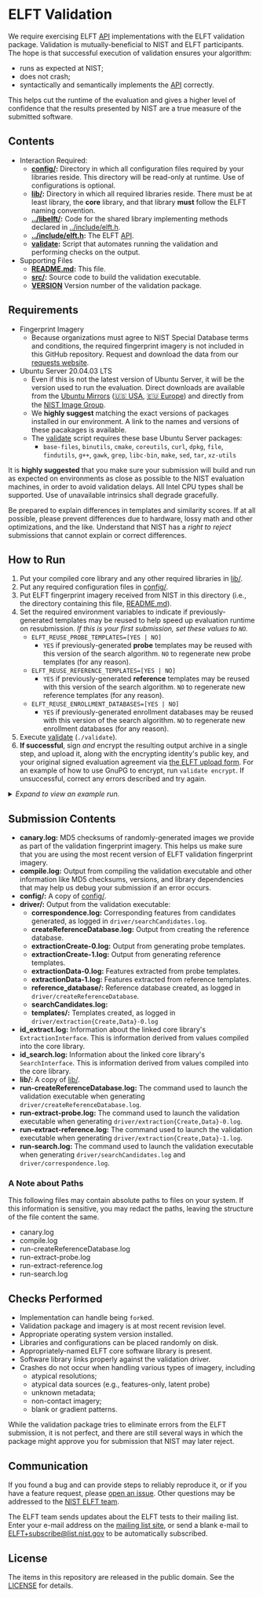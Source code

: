 ELFT Validation
===============

We require exercising ELFT [API] implementations with the ELFT validation
package. Validation is mutually-beneficial to NIST and ELFT participants. The
hope is that successful execution of validation ensures your algorithm:

 * runs as expected at NIST;
 * does not crash;
 * syntactically and semantically implements the [API] correctly.

This helps cut the runtime of the evaluation and gives a higher level of
confidence that the results presented by NIST are a true measure of the
submitted software.

Contents
--------
 * Interaction Required:
   - **[config/]:** Directory in which all configuration files required by your
     libraries reside. This directory will be read-only at runtime. Use of
     configurations is optional.
   - **[lib/]:** Directory in which all required libraries reside. There must
     be at least library, the **core** library, and that library **must** follow
     the ELFT naming convention.
   - **[../libelft/]:** Code for the shared library implementing methods
     declared in [../include/elft.h].
   - **[../include/elft.h]:** The ELFT [API].
   - **[validate]:** Script that automates running the validation and performing
     checks on the output.
 * Supporting Files
   - **[README.md]:** This file.
   - **[src/]:** Source code to build the validation executable.
   - **[VERSION]** Version number of the validation package.

Requirements
------------

 * Fingerprint Imagery
   - Because organizations must agree to NIST Special Database terms and
     conditions, the required fingerprint imagery is not included in this GitHub
     repository. Request and download the data from our [requests website].
 * Ubuntu Server 20.04.03 LTS
   - Even if this is not the latest version of Ubuntu Server, it will be the
     version used to run the evaluation. Direct downloads are available from the
     [Ubuntu Mirrors] ([🇺🇸 USA], [🇪🇺 Europe]) and directly from the [NIST
     Image Group].
   - We **highly suggest** matching the exact versions of packages installed in
     our environment. A link to the names and versions of these pacakages is
     available.
   - The [validate] script  requires these base Ubuntu Server packages:
      - `base-files`, `binutils`, `cmake`, `coreutils`, `curl`, `dpkg`, `file`,
        `findutils`, `g++`, `gawk`, `grep`, `libc-bin`, `make`, `sed`, `tar`,
        `xz-utils`

It is **highly suggested** that you make sure your submission will build and run
as expected on environments as close as possible to the NIST evaluation
machines, in order to avoid validation delays. All Intel CPU types shall be
supported. Use of unavailable intrinsics shall degrade gracefully.

Be prepared to explain differences in templates and similarity scores. If at all
possible, please prevent differences due to hardware, lossy math and other
optimizations, and the like. Understand that NIST has a _right to reject_
submissions that cannot explain or correct differences.

How to Run
----------
 1. Put your compiled core library and any other required libraries in [lib/].
 2. Put any required configuration files in [config/].
 3. Put ELFT fingerprint imagery received from NIST in this directory (i.e.,
    the directory containing this file, [README.md]).
 4. Set the required environment variables to indicate if previously-generated
    templates may be reused to help speed up evaluation runtime on
    resubmission. *If this is your first submission, set these values to `NO`.*
    * `ELFT_REUSE_PROBE_TEMPLATES=[YES | NO]`
      - `YES` if previously-generated **probe** templates may be reused with
        this version of the search algorithm. `NO` to regenerate new probe
        templates (for any reason).
    * `ELFT_REUSE_REFERENCE_TEMPLATES=[YES | NO]`
      - `YES` if previously-generated **reference** templates may be reused with
        this version of the search algorithm. `NO` to regenerate new reference
        templates (for any reason).
    * `ELFT_REUSE_ENROLLMENT_DATABASES=[YES | NO]`
      - `YES` if previously-generated enrollment databases may be reused with
        this version of the search algorithm. `NO` to regenerate new enrollment
        databases (for any reason).
 4. Execute [validate] (`./validate`).
 5. **If successful**, sign *and* encrypt the resulting output archive in a
    single step, and upload it, along with the encrypting identity's public key,
    and your original signed evaluation agreement via [the ELFT upload form].
    For an example of how to use GnuPG to encrypt, run `validate encrypt`. If
    unsuccessful, correct any errors described and try again.

<details>
  <summary><em>Expand to view an example run.</em></summary>

```
$ bash
$ cp /path/to/libelft_nullimpl_0001.so lib/
$ cp /path/to/config.txt config/
$ cp /path/to/elft_validation_images-*.tar.xz .
$ export ELFT_REUSE_PROBE_TEMPLATES=NO
$ export ELFT_REUSE_REFERENCE_TEMPLATES=NO
$ export ELFT_REUSE_ENROLLMENT_DATABASES=NO
$ ./validate
================================================================================
|     ELFT Validation | Version 202201261021 | 26 Jan 2022 | 15:22:59 UTC      |
================================================================================
Checking for required packages... [OKAY]
Checking for previous validation attempts... [OKAY]
Checking validation version... (connection failure) [SKIP]
Checking OS and version... (Ubuntu Server 20.04.3 LTS (Focal Fossa)) [OKAY]
Checking for unexpanded validation image tarballs... [DEFER]
 -> Expanding "elft_validation_images-202103120958.tar.xz"... [OKAY]
Checking for unexpanded validation image tarballs... [OKAY]
Looking for core library... (libelft_nullimpl_0001.so) [OKAY]
Checking for known environment variables... [SHOW]
 -> Reuse Probe Templates? (ELFT_REUSE_PROBE_TEMPLATES) = NO
 -> Reuse Reference Templates? (ELFT_REUSE_REFERENCE_TEMPLATES) = NO
 -> Reuse Enrollment Databases? (ELFT_REUSE_ENROLLMENT_DATABASES) = NO
Checking for known environment variables... [OKAY]
Building... [OKAY]
Checking API version... [OKAY]
Testing ExtractionInterface (probe)... [OKAY]
Checking probe extraction logs... [WARN]

================================================================================
| There are some (117) zero-byte probe templates. Please review:               |
| output/driver/extractionCreate-0.log                                         |
================================================================================
Still checking probe extraction logs... [OKAY]
Testing ExtractionInterface (reference)... [OKAY]
Checking reference extraction logs... [WARN]

================================================================================
| There are some (55) zero-byte reference templates. Please review:            |
| output/driver/extractionCreate-1.log                                         |
================================================================================
Still checking reference extraction logs... [OKAY]
Testing reference database creation... [OKAY]
Testing SearchInterface... [OKAY]
Checking search logs (candidates)... [WARN]

================================================================================
| There are some (117) searches that returned successfully, but did not        |
| produce any candidates. Please review:                                       |
| /mnt/hgfs/git/elft_public/elft_1_x/validation/output/driver/searchCandidates |
| .log                                                                         |
================================================================================
Still checking search logs... [OKAY]
Creating validation submission... (elft_validation_nullimpl_0001.tar.xz) [OKAY]

================================================================================
| It appears you did not implement one or more of the methods that provides    |
| insight into your algorithm's decision making. While these methods are       |
| optional, they will greatly assist in forensic research activies at NIST.    |
| If this is unexpected, please review the log output.                         |
|                                                                              |
| * extractTemplateData (probes): NOT implemented                              |
| * extractTemplateData (references): NOT implemented                          |
| * extractCorrespondence: NOT implemented                                     |
================================================================================

================================================================================
| Please review the marketing and CBEFF information compiled into your         |
| library to ensure correctness:                                               |
|                                                                              |
| Exemplar Feature Extraction Algorithm Marketing Identifier =                 |
| NullImplementation Exemplar Extractor 1.0                                    |
| Exemplar Feature Extraction Algorithm CBEFF Owner = 0x000F                   |
| Exemplar Feature Extraction Algorithm CBEFF Identifier = 0xF1A7              |
| Latent Feature Extraction Algorithm Marketing Identifier =                   |
| NullImplementation Latent Extractor 1.0                                      |
| Latent Feature Extraction Algorithm CBEFF Owner = 0x000F                     |
| Latent Feature Extraction Algorithm CBEFF Identifier = 0x01AC                |
| Search Algorithm Marketing Identifier = NullImplementation Matcher 1.0       |
| Search Algorithm CBEFF Owner = 0x000F                                        |
| Search Algorithm CBEFF Identifier = 0x0101                                   |
================================================================================

++++++++++++++++++++++++++++++++++++++++++++++++++++++++++++++++++++++++++++++++
+ This script could not check online to ensure there are no updates            +
+ available. NIST requires that ELFT submissions always use the latest         +
+ version. Retrieve the latest version number by visiting the URL below and    +
+ be sure it matches this version: 202201261021.                               +
+                                                                              +
+ https://github.com/usnistgov/elft/tree/master/elft_1_x/validation/VERSION    +
+                                                                              +
+ If these numbers don't match, visit our website to retrieve the latest       +
+ version.                                                                     +
++++++++++++++++++++++++++++++++++++++++++++++++++++++++++++++++++++++++++++++++

================================================================================
| You have successfully completed your part of ELFT validation. Please sign    |
| and encrypt the file listed below (run './validate encrypt' for an example). |
|                                                                              |
|                     elft_validation_nullimpl_0001.tar.xz                     |
|                                                                              |
| Please attach both elft_validation_nullimpl_0001.tar.xz.asc and your public  |
| key to an email addressed to elft@nist.gov.                                  |
================================================================================
Completed: 26 Jan 2022 | 15:23:44 UTC (Runtime: 45s)
```
</details>

Submission Contents
-------------------

 * **canary.log:** MD5 checksums of randomly-generated images we provide as part
   of the validation fingerprint imagery. This helps us make sure that you are
   using the most recent version of ELFT validation fingerprint imagery.
 * **compile.log:** Output from compiling the validation executable and other
   information like MD5 checksums, versions, and library dependencies that may
   help us debug your submission if an error occurs.
 * **config/:** A copy of [config/].
 * **driver/:** Output from the validation executable:
   * **correspondence.log:** Corresponding features from candidates generated,
     as logged in `driver/searchCandidates.log`.
   * **createReferenceDatabase.log:** Output from creating the reference
     database.
   * **extractionCreate-0.log:** Output from generating probe templates.
   * **extractionCreate-1.log:** Output from generating reference templates.
   * **extractionData-0.log:** Features extracted from probe templates.
   * **extractionData-1.log:** Features extracted from reference templates.
   * **reference_database/:** Reference database created, as logged in
    `driver/createReferenceDatabase`.
   * **searchCandidates.log:**
   * **templates/:** Templates created, as logged in
     `driver/extraction{Create,Data}-0.log`
 * **id_extract.log:** Information about the linked core library's
   `ExtractionInterface`. This is information derived from values compiled into
   the core library.
 * **id_search.log:** Information about the linked core library's
   `SearchInterface`. This is information derived from values compiled into
   the core library.
 * **lib/:** A copy of [lib/].
 * **run-createReferenceDatabase.log:** The command used to launch the
   validation executable when generating `driver/createReferenceDatabase.log`.
 * **run-extract-probe.log:** The command used to launch the validation
   executable when generating `driver/extraction{Create,Data}-0.log`.
 * **run-extract-reference.log:** The command used to launch the validation
   executable when generating `driver/extraction{Create,Data}-1.log`.
 * **run-search.log:** The command used to launch the
   validation executable when generating `driver/searchCandidates.log` and
   `driver/correspondence.log`.

### A Note about Paths
This following  files may contain absolute paths to files on your system. If
this information is sensitive, you may redact the paths, leaving the structure
of the file content the same.

 * canary.log
 * compile.log
 * run-createReferenceDatabase.log
 * run-extract-probe.log
 * run-extract-reference.log
 * run-search.log

Checks Performed
----------------

 * Implementation can handle being `fork`ed.
 * Validation package and imagery is at most recent revision level.
 * Appropriate operating system version installed.
 * Libraries and configurations can be placed randomly on disk.
 * Appropriately-named ELFT core software library is present.
 * Software library links properly against the validation driver.
 * Crashes do not occur when handling various types of imagery, including
   - atypical resolutions;
   - atypical data sources (e.g., features-only, latent probe)
   - unknown metadata;
   - non-contact imagery;
   - blank or gradient patterns.

While the validation package tries to eliminate errors from the ELFT
submission, it is not perfect, and there are still several ways in which the
package might approve you for submission that NIST may later reject.

Communication
-------------
If you found a bug and can provide steps to reliably reproduce it, or if you
have a feature request, please [open an issue]. Other questions may be addressed
to the [NIST ELFT team].

The ELFT team sends updates about the ELFT tests to their mailing list. Enter
your e-mail address on the [mailing list site], or send a blank e-mail to
ELFT+subscribe@list.nist.gov to be automatically subscribed.

License
-------
The items in this repository are released in the public domain. See the
[LICENSE] for details.

[API]: https://pages.nist.gov/elft/elft_1_x/doc/api/
[Ubuntu Mirrors]: https://launchpad.net/ubuntu/+cdmirrors
[🇺🇸 USA]: https://mirror.math.princeton.edu/pub/ubuntu-iso/focal/ubuntu-20.04.3-live-server-amd64.iso
[🇪🇺 Europe]: http://mirror.init7.net/ubuntu-releases/focal/ubuntu-20.04.3-live-server-amd64.iso
[NIST Image Group]: https://nigos.nist.gov/evaluations/ubuntu-20.04.3-live-server-amd64.iso
[lib/]: https://github.com/usnistgov/elft/blob/master/elft_1_x/validation/lib
[../libelft/]: https://github.com/usnistgov/elft/blob/master/elft_1_x/libelft
[../include/elft.h]: https://github.com/usnistgov/elft/blob/master/elft_1_x/include/elft.h
[bin/]: https://github.com/usnistgov/elft/blob/master/elft_1_x/validation/bin
[config/]: https://github.com/usnistgov/elft/blob/master/elft_1_x/validation/config
[README.md]: https://github.com/usnistgov/elft/blob/master/elft_1_x/validation/README.md
[src/]: https://github.com/usnistgov/elft/blob/master/elft_1_x/validation/src
[VERSION]: https://github.com/usnistgov/elft/blob/master/elft_1_x/validation/VERSION
[validate]: https://github.com/usnistgov/elft/blob/master/elft_1_x/validation/validate
[NIST ELFT team]: mailto:elft@nist.gov
[open an issue]: https://github.com/usnistgov/elft/issues
[mailing list site]: https://groups.google.com/a/list.nist.gov/g/elft
[LICENSE]: https://github.com/usnistgov/elft/blob/master/LICENSE.md
[test plan]: https://pages.nist.gov/elft/doc/elft_1_x/testplan.pdf
[requests website]: https://nigos.nist.gov/datasets/elft_validation/request
[the ELFT upload form]: https://pages.nist.gov/elft/upload
